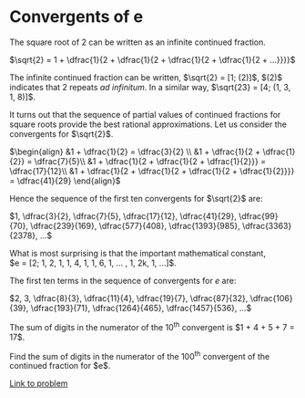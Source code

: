 # Convergents of e

<p>The square root of 2 can be written as an infinite continued fraction.</p>
<p>$\sqrt{2} = 1 + \dfrac{1}{2 + \dfrac{1}{2 + \dfrac{1}{2 + \dfrac{1}{2 + ...}}}}$</p>
<p>The infinite continued fraction can be written, $\sqrt{2} = [1; (2)]$, $(2)$ indicates that 2 repeats <i>ad infinitum</i>. In a similar way, $\sqrt{23} = [4; (1, 3, 1, 8)]$.</p>
<p>It turns out that the sequence of partial values of continued fractions for square roots provide the best rational approximations. Let us consider the convergents for $\sqrt{2}$.</p>
<p>$\begin{align}
&amp;1 + \dfrac{1}{2} = \dfrac{3}{2} \\
&amp;1 + \dfrac{1}{2 + \dfrac{1}{2}} = \dfrac{7}{5}\\
&amp;1 + \dfrac{1}{2 + \dfrac{1}{2 + \dfrac{1}{2}}} = \dfrac{17}{12}\\
&amp;1 + \dfrac{1}{2 + \dfrac{1}{2 + \dfrac{1}{2 + \dfrac{1}{2}}}} = \dfrac{41}{29}
\end{align}$</p>
<p>Hence the sequence of the first ten convergents for $\sqrt{2}$ are:</p>
<p>$1, \dfrac{3}{2}, \dfrac{7}{5}, \dfrac{17}{12}, \dfrac{41}{29}, \dfrac{99}{70}, \dfrac{239}{169}, \dfrac{577}{408}, \dfrac{1393}{985}, \dfrac{3363}{2378}, ...$</p>
<p>What is most surprising is that the important mathematical constant,<br />$e = [2; 1, 2, 1, 1, 4, 1, 1, 6, 1, ... , 1, 2k, 1, ...]$.</p>
<p>The first ten terms in the sequence of convergents for <i>e</i> are:</p>
<p>$2, 3, \dfrac{8}{3}, \dfrac{11}{4}, \dfrac{19}{7}, \dfrac{87}{32}, \dfrac{106}{39}, \dfrac{193}{71}, \dfrac{1264}{465}, \dfrac{1457}{536}, ...$</p>
<p>The sum of digits in the numerator of the 10<sup>th</sup> convergent is $1 + 4 + 5 + 7 = 17$.</p>
<p>Find the sum of digits in the numerator of the 100<sup>th</sup> convergent of the continued fraction for $e$.</p>

[Link to problem](https://projecteuler.net/problem=65)
